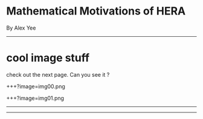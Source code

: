 # Mathematical Motivations of HERA

By Alex Yee

---
# cool image stuff

check out the next page. 
Can you see it ?

+++?image=img00.png
<!-- .slide: data-background-transition="none" -->
+++?image=img01.png
<!-- .slide: data-background-transition="none" -->

---
<canvas data-chart="radar">
<!--
{
"data" : {
    "labels": ["Delay", "Replicas", "Delivery_Ratio"],
    "datasets": [{
            "label": "Prophet", "backgroundColor": "rgba(63,191,191,1)",
            "data": [65, 59, 80]
        }, {
            "label": "Epidemic", "backgroundColor": "rgba(193,66,66,1)",
            "data" = [28, 48, 40]
        }, {
            "label": "Direct", "backgroundColor": "rgba(90,50,50,1)",
            "data" = [0, 0, 25]
        }]
    }
}
-->
</canvas>

---
<canvas data-chart="line">
<!-- 
{
 "data": {
  "labels": ["January"," February"," March"," April"," May"," June"," July"],
  "datasets": [
   {
    "data":[65,59,80,81,56,55,40],
    "label":"My first dataset","backgroundColor":"rgba(20,220,220,.8)"
   },
   {
    "data":[28,48,40,19,86,27,90],
    "label":"My second dataset","backgroundColor":"rgba(220,120,120,.8)"
   }
  ]
 }, 
 "options": { "responsive": "true" }
}
-->
</canvas>
